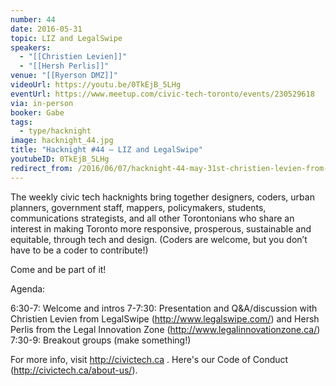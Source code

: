 ```yaml
---
number: 44
date: 2016-05-31
topic: LIZ and LegalSwipe
speakers:
  - "[[Christien Levien]]"
  - "[[Hersh Perlis]]"
venue: "[[Ryerson DMZ]]"
videoUrl: https://youtu.be/0TkEjB_5LHg
eventUrl: https://www.meetup.com/civic-tech-toronto/events/230529618
via: in-person
booker: Gabe
tags:
  - type/hacknight
image: hacknight_44.jpg
title: "Hacknight #44 – LIZ and LegalSwipe"
youtubeID: 0TkEjB_5LHg
redirect_from: /2016/06/07/hacknight-44-may-31st-christien-levien-from-legalswipe-and-hersh-perlis-from-the-legal-innovation-zone/
---
```


The weekly civic tech hacknights bring together designers, coders, urban planners, government staff, mappers, policymakers, students, communications strategists, and all other Torontonians who share an interest in making Toronto more responsive, prosperous, sustainable and equitable, through tech and design. (Coders are welcome, but you don’t have to be a coder to contribute!)

Come and be part of it!

Agenda:

6:30-7: Welcome and intros
7-7:30: Presentation and Q&A/discussion with Christien Levien from LegalSwipe (http://www.legalswipe.com/) and Hersh Perlis from the Legal Innovation Zone (http://www.legalinnovationzone.ca/)
7:30-9: Breakout groups (make something!)

For more info, visit http://civictech.ca .
Here's our Code of Conduct (http://civictech.ca/about-us/).